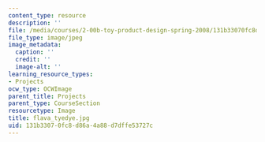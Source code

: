 ```yaml
---
content_type: resource
description: ''
file: /media/courses/2-00b-toy-product-design-spring-2008/131b33070fc8d86a4a88d7dffe53727c_flava_tyedye.jpg
file_type: image/jpeg
image_metadata:
  caption: ''
  credit: ''
  image-alt: ''
learning_resource_types:
- Projects
ocw_type: OCWImage
parent_title: Projects
parent_type: CourseSection
resourcetype: Image
title: flava_tyedye.jpg
uid: 131b3307-0fc8-d86a-4a88-d7dffe53727c
---
```

